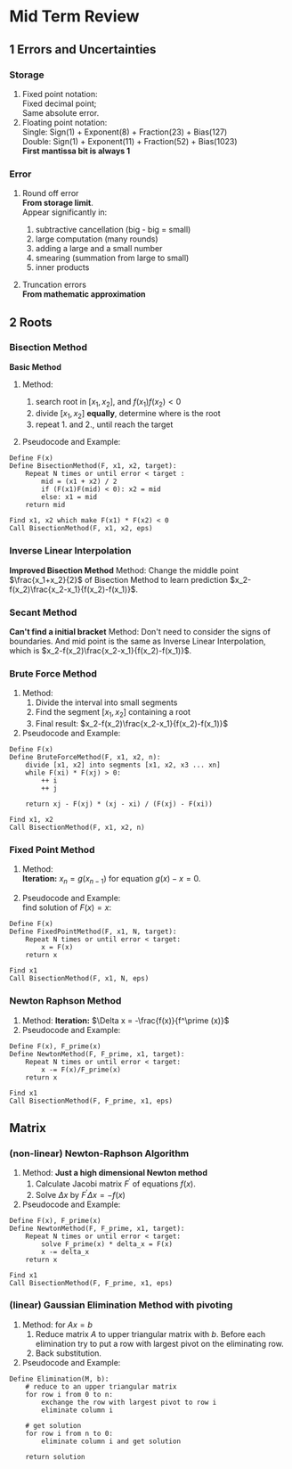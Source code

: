 # Mid Term Review

## 1 Errors and Uncertainties

### Storage
1. Fixed point notation:  
   Fixed decimal point;  
   Same absolute error.  
2. Floating point notation:  
   Single: Sign(1) + Exponent(8) + Fraction(23) + Bias(127)  
   Double: Sign(1) + Exponent(11) + Fraction(52) + Bias(1023)  
   **First mantissa bit is always 1**  

### Error
1. Round off error  
    **From storage limit**.  
    Appear significantly in:
    1. subtractive cancellation (big - big = small) 
    2. large computation (many rounds) 
    3. adding a large and a small number  
    4. smearing (summation from large to small)
    5. inner products  

2. Truncation errors  
   **From mathematic approximation**


## 2 Roots

### Bisection Method
**Basic Method**
1. Method:   
    1. search root in $[x_1, x_2]$, and $f(x_1)f(x_2)<0$
    2. divide $[x_1, x_2]$ **equally**, determine where is the root
    3. repeat 1. and 2., until reach the target

2. Pseudocode and Example: 
```
Define F(x)
Define BisectionMethod(F, x1, x2, target):
    Repeat N times or until error < target :
        mid = (x1 + x2) / 2
        if (F(x1)F(mid) < 0): x2 = mid
        else: x1 = mid
    return mid
 
Find x1, x2 which make F(x1) * F(x2) < 0
Call BisectionMethod(F, x1, x2, eps)
```

### Inverse Linear Interpolation
**Improved Bisection Method**
Method: Change the middle point $\frac{x_1+x_2}{2}$ of Bisection Method to learn prediction $x_2-f(x_2)\frac{x_2-x_1}{f(x_2)-f(x_1)}$.

### Secant Method
**Can't find a initial bracket**
Method: Don't need to consider the signs of boundaries. And mid point is the same as Inverse Linear Interpolation, which is $x_2-f(x_2)\frac{x_2-x_1}{f(x_2)-f(x_1)}$. 

### Brute Force Method
1. Method:  
    1. Divide the interval into small segments
    2. Find the segment $[x_1, x_2]$ containing a root
    3. Final result: $x_2-f(x_2)\frac{x_2-x_1}{f(x_2)-f(x_1)}$
2. Pseudocode and Example: 
```
Define F(x)
Define BruteForceMethod(F, x1, x2, n):
    divide [x1, x2] into segments [x1, x2, x3 ... xn]
    while F(xi) * F(xj) > 0:
        ++ i
        ++ j

    return xj - F(xj) * (xj - xi) / (F(xj) - F(xi))

Find x1, x2 
Call BisectionMethod(F, x1, x2, n)
```

### Fixed Point Method
1. Method:  
    **Iteration:** $x_n = g(x_{n-1})$ for equation $g(x)-x=0$.

2. Pseudocode and Example:  
    find solution of $F(x) = x$:
```
Define F(x)
Define FixedPointMethod(F, x1, N, target):
    Repeat N times or until error < target:
        x = F(x)
    return x

Find x1
Call BisectionMethod(F, x1, N, eps)
```

### Newton Raphson Method
1. Method: 
    **Iteration:** $\Delta x = -\frac{f(x)}{f^\prime (x)}$
2. Pseudocode and Example: 
```
Define F(x), F_prime(x)
Define NewtonMethod(F, F_prime, x1, target):
    Repeat N times or until error < target:
        x -= F(x)/F_prime(x)
    return x

Find x1
Call BisectionMethod(F, F_prime, x1, eps)
```

## Matrix

### (non-linear) Newton-Raphson Algorithm
1. Method: **Just a high dimensional Newton method**  
    1. Calculate Jacobi matrix $F^\prime$ of equations $f(x)$.
    2. Solve $\Delta x$ by $F^\prime \Delta x = -f(x)$
2. Pseudocode and Example: 
```
Define F(x), F_prime(x)
Define NewtonMethod(F, F_prime, x1, target):
    Repeat N times or until error < target:
        solve F_prime(x) * delta_x = F(x)
        x -= delta_x
    return x

Find x1
Call BisectionMethod(F, F_prime, x1, eps)
```

### (linear) Gaussian Elimination Method with pivoting
1. Method: for $Ax=b$  
    1. Reduce matrix $A$ to upper triangular matrix with $b$. Before each elimination try to put a row with largest pivot on the eliminating row. 
    2. Back substitution.
2. Pseudocode and Example:
```
Define Elimination(M, b):
    # reduce to an upper triangular matrix
    for row i from 0 to n:
        exchange the row with largest pivot to row i
        eliminate column i
    
    # get solution
    for row i from n to 0:
        eliminate column i and get solution

    return solution
```

### 